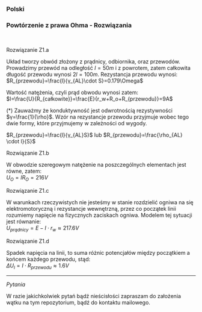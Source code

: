### Polski

### Powtórzenie z prawa Ohma - Rozwiązania
<br/>

Rozwiązanie Z1.a

Układ tworzy obwód złożony z prądnicy, odbiornika, oraz przewodów.<br/>
Prowadzimy przewód na odległość $l=50m$ i z powrotem, zatem całkowita długość przewodu wynosi $2l=100m$.
Rezystancja przewodu wynosi:<br/>
$R_{przewodu}=\frac{l}{γ_{AL}\cdot S}=0.179\Omega$

Wartość natężenia, czyli prąd obwodu wynosi zatem:<br/>
$I=\frac{U}{R_{całkowite}}=\frac{E}{r_w+R_o+R_{przewodu}}=9A$

(*) Zauważmy że konduktywność jest odwrotnością rezystywności $γ=\frac{1}{\rho}$.
Wzór na rezystancje przewodu przyjmuje wobec tego dwie formy, które przyjmujemy w zależności od wygody.

$R_{przewodu}=\frac{l}{γ_{AL}S}$ lub  $R_{przewodu}=\frac{\rho_{AL} \cdot l}{S}$


Rozwiązanie Z1.b

W obwodzie szeregowym natężenie na poszczególnych elementach jest równe, zatem:<br/>
$U_O=IR_O=216V$

Rozwiązanie Z1.c

W warunkach rzeczywistych nie jesteśmy w stanie rozdzielić ogniwa na się elektromotoryczną i rezystancje wewnętrzną, przez co początek linii rozumiemy napięcie na fizycznych zaciskach ogniwa. Modelem tej sytuacji jest równanie:<br/>
$U_{prądnicy}=E-I\cdot r_w\approx217.6V$

Rozwiązanie Z1.d

Spadek napięcia na linii, to suma różnic potencjałów między początkiem a końcem każdego przewodu, stąd:<br/>
$\Delta U_l = I\cdot R_{przewodu}\approx 1.6V$

___

*Pytania*

W razie jakichkolwiek pytań bądź nieścisłości zapraszam do założenia wątku na tym repozytorium, bądź do kontaktu mailowego.
